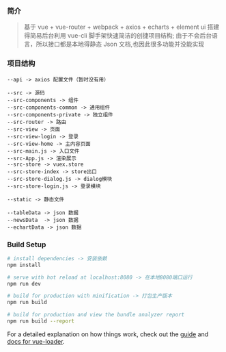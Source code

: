### 简介

> 基于 vue + vue-router + webpack + axios + echarts + element ui
> 搭建得简易后台利用 vue-cli 脚手架快速简洁的创捷项目结构;
> 由于不会后台语言，所以接口都是本地得静态 Json 文档,也因此很多功能并没能实现

### 项目结构

```constructure
--api -> axios 配置文件（暂时没有用）

--src -> 源码
--src-components -> 组件
--src-components-common -> 通用组件
--src-components-private -> 独立组件
--src-router -> 路由
--src-view -> 页面
--src-view-login -> 登录
--src-view-home -> 主内容页面
--src-main.js -> 入口文件
--src-App.js -> 渲染展示
--src-store -> vuex.store
--src-store-index -> store出口
--src-store-dialog.js -> dialog模块
--src-store-login.js -> 登录模块

--static -> 静态文件

--tableData -> json 数据
--newsData  -> json 数据
--echartData -> json 数据
```

### Build Setup

```bash
# install dependencies -> 安装依赖
npm install

# serve with hot reload at localhost:8080 -> 在本地8080端口运行
npm run dev

# build for production with minification -> 打包生产版本
npm run build

# build for production and view the bundle analyzer report
npm run build --report
```

For a detailed explanation on how things work, check out the [guide](http://vuejs-templates.github.io/webpack/) and [docs for vue-loader](http://vuejs.github.io/vue-loader).

